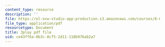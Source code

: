 ```yaml
---
content_type: resource
description: ''
file: https://ol-ocw-studio-app-production.s3.amazonaws.com/courses/8-05-quantum-physics-ii-fall-2013/ce43ff6a0b3c8cf52d11118b976ab2a7_QI13S04w8dM.pdf
file_type: application/pdf
resourcetype: Document
title: 3play pdf file
uid: ce43ff6a-0b3c-8cf5-2d11-118b976ab2a7
---
```

